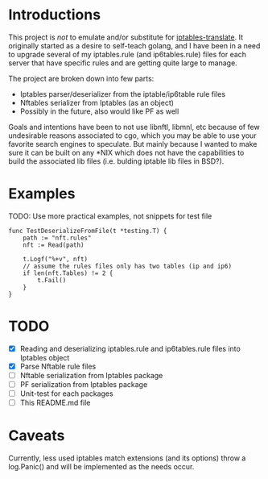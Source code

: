 # Introductions
This project is *not* to emulate and/or substitute for [iptables-translate](https://wiki.nftables.org/wiki-nftables/index.php/Moving_from_iptables_to_nftables).
It originally started as a desire to self-teach golang, and I have been in a need to upgrade several of
my iptables.rule (and ip6tables.rule) files for each server that have specific rules and are getting
quite large to manage.

The project are broken down into few parts:
- Iptables parser/deserializer from the iptable/ip6table rule files
- Nftables serializer from Iptables (as an object)
- Possibly in the future, also would like PF as well

Goals and intentions have been to not use libnftl, libmnl, etc because of few undesirable reasons associated
to cgo, which you may be able to use your favorite search engines to speculate.
But mainly because I wanted to make sure it can be built on any \*NIX which does not have the capabilities
to build the associated lib files (i.e. bulding iptable lib files in BSD?).

# Examples
TODO: Use more practical examples, not snippets for test file
```
func TestDeserializeFromFile(t *testing.T) {
	path := "nft.rules"
	nft := Read(path)

	t.Logf("%+v", nft)
	// assume the rules files only has two tables (ip and ip6)
	if len(nft.Tables) != 2 {
		t.Fail()
	}
}
```

# TODO
- [x] Reading and deserializing iptables.rule and ip6tables.rule files into Iptables object
- [x] Parse Nftable rule files
- [ ] Nftable serialization from Iptables package
- [ ] PF serialization from Iptables package
- [ ] Unit-test for each packages
- [ ] This README.md file

# Caveats
Currently, less used iptables match extensions (and its options) throw a log.Panic() and will be
implemented as the needs occur.

